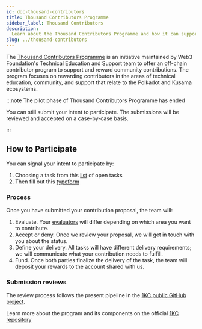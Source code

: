 ```yaml
---
id: doc-thousand-contributors
title: Thousand Contributors Programme
sidebar_label: Thousand Contributors
description:
  Learn about the Thousand Contributors Programme and how it can support your contributions.
slug: ../thousand-contributors
---
```


The [Thousand Contributors Programme](https://github.com/w3f/1KC) is an initiative maintained by
Web3 Foundation's Technical Education and Support team to offer an off-chain contributor program to
support and reward community contributions. The program focuses on rewarding contributors in the
areas of technical education, community, and support that relate to the Polkadot and Kusama
ecosystems.

:::note The pilot phase of Thousand Contributors Programme has ended

You can still submit your intent to participate. The submissions will be reviewed and accepted on a
case-by-case basis.

:::

## How to Participate

You can signal your intent to participate by:

1. Choosing a task from this [list](https://github.com/orgs/w3f/projects/13) of open tasks
2. Then fill out this [typeform](https://form.typeform.com/to/I9vjnCcI)

### Process

Once you have submitted your contribution proposal, the team will:

1. Evaluate. Your [evaluators](#1kc-evaluators) will differ depending on which area you want to
   contribute.
2. Accept or deny. Once we review your proposal, we will get in touch with you about the status.
3. Define your delivery. All tasks will have different delivery requirements; we will communicate
   what your contribution needs to fulfill.
4. Fund. Once both parties finalize the delivery of the task, the team will deposit your rewards to
   the account shared with us.

### Submission reviews

The review process follows the present pipeline in the
[1KC public GitHub project](https://github.com/orgs/w3f/projects/13).

Learn more about the program and its components on the official
[1KC repository](https://github.com/w3f/1KC)
